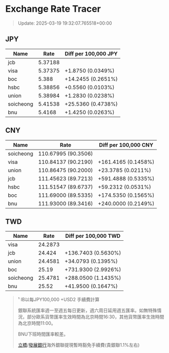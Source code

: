 # Exchange Rate Tracer

> Update: 2025-03-19 19:32:07.765518+00:00

## JPY

| Name      |    Rate | Diff per 100,000 JPY   |
|-----------|---------|------------------------|
| jcb       | 5.37188 |                        |
| visa      | 5.37375 | +1.8750 (0.0349%)      |
| boc       | 5.388   | +14.2455 (0.2651%)     |
| hsbc      | 5.38856 | +0.5560 (0.0103%)      |
| union     | 5.38984 | +1.2830 (0.0238%)      |
| soicheong | 5.41538 | +25.5360 (0.4738%)     |
| bnu       | 5.4168  | +1.4250 (0.0263%)      |

## CNY

| Name      | Rate                | Diff per 100,000 CNY   |
|-----------|---------------------|------------------------|
| soicheong | 110.67995	(90.3506) |                        |
| visa      | 110.84137	(90.2190) | +161.4165 (0.1458%)    |
| union     | 110.86475	(90.2000) | +23.3785 (0.0211%)     |
| jcb       | 111.45623	(89.7213) | +591.4888 (0.5335%)    |
| hsbc      | 111.51547	(89.6737) | +59.2312 (0.0531%)     |
| boc       | 111.69000	(89.5335) | +174.5350 (0.1565%)    |
| bnu       | 111.93000	(89.3416) | +240.0000 (0.2149%)    |

## TWD

| Name      |    Rate | Diff per 100,000 TWD   |
|-----------|---------|------------------------|
| visa      | 24.2873 |                        |
| jcb       | 24.424  | +136.7403 (0.5630%)    |
| union     | 24.4581 | +34.0793 (0.1395%)     |
| boc       | 25.19   | +731.9300 (2.9926%)    |
| soicheong | 25.4781 | +288.0500 (1.1435%)    |
| bnu       | 25.52   | +41.9500 (0.1647%)     |


> ¹ IB以每JPY100,000 +USD2 手續費計算
>
> 銀聯系統匯率週一至週五每日更新，週六周日延用週五匯率。如無特殊情況，部分歐系貨幣匯率生效時間為北京時間16:30，其他貨幣匯率生效時間為北京時間11:00。
>
> BNU下班時間匯率較差。
>
> [立橋](https://www.wlbank.com.mo/uploads/ueditor/file/20181211/1544536513900230.pdf)/[發展銀行](https://www.mdb.com.mo/Service_Charges_20230728.pdf)海外銀聯提現暫時豁免手續費(貴銀聯1.1%左右)

